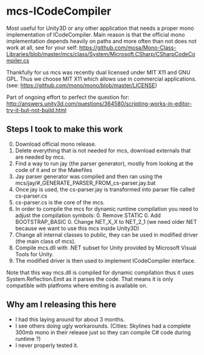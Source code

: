 # mcs-ICodeCompiler

Most useful for Unity3D or any other application that needs a proper mono implementation of ICodeCompiler. Main reason is that the official mono implementation depends heavily on paths and more often than not does not work at all, see for your self: https://github.com/mosa/Mono-Class-Libraries/blob/master/mcs/class/System/Microsoft.CSharp/CSharpCodeCompiler.cs

Thankfully for us mcs was recently dual licensed under MIT X11 and GNU GPL. Thus we choose MIT X11 which allows use in commercial applications. (see: https://github.com/mono/mono/blob/master/LICENSE)

Part of ongoing effort to perfect the question for: http://answers.unity3d.com/questions/364580/scripting-works-in-editor-try-it-but-not-build.html

## Steps I took to make this work

0. Download official mono release.
0. Delete everything that is not needed for mcs, download externals that are needed by mcs.
0. Find a way to run jay (the parser generator), mostly from looking at the code of it and or the Makefiles
0. Jay parser generator was compiled and then ran using the mcs/jay/#_GENERATE_PARSER_FROM_cs-parser.jay.bat
0. Once jay is used, the cs-parser.jay is transformed into parser file called cs-parser.cs
0. cs-parser.cs is the core of the mcs.
0. In order to compile the mcs for dynamic runtime compilation you need to adjust the compilation symbols:
	0. Remove STATIC
	0. Add BOOTSTRAP_BASIC
	0. Change NET_X_X to NET_2_1 (we need older NET because we want to use this mcs inside Unity3D)
0. Change all internal classes to public, they can be used in modified driver (the main class of mcs).
0. Compile mcs.dll with .NET subset for Unity provided by Microsoft Visual Tools for Unity. 
0. The modified driver is then used to implement ICodeCompiler interface.


Note that this way mcs.dll is compiled for dynamic compilation thus it uses System.Reflection.Emit as it parses the code. That means it is only compatible with platfroms where emiting is available on.

## Why am I releasing this here

* I had this laying around for about 3 months.
* I see others doing ugly workarounds. 
(Cities: Skylines had a complete 300mb mono in their release just so they can compile C# code during runtime ?)
* I never properly tested it.